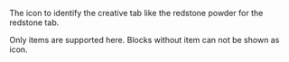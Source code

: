 The icon to identify the creative tab like the redstone powder for the redstone tab.

Only items are supported here. Blocks without item can not be shown as icon.